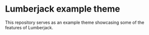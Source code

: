 # Lumberjack example theme

This repository serves as an example theme showcasing some of the features of Lumberjack.
